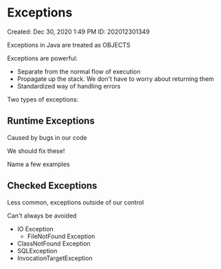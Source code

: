 # Exceptions

Created: Dec 30, 2020 1:49 PM
ID: 202012301349

Exceptions in Java are treated as OBJECTS

Exceptions are powerful:

- Separate from the normal flow of execution
- Propagate up the stack. We don't have to worry about returning them
- Standardized way of handling errors

Two types of exceptions:

## Runtime Exceptions

Caused by bugs in our code

We should fix these!

Name a few examples

## Checked Exceptions

Less common, exceptions outside of our control

Can't always be avoided

- IO Exception
    - FileNotFound Exception
- ClassNotFound Exception
- SQLException
- InvocationTargetException